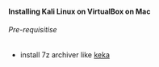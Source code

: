 #### Installing Kali Linux on VirtualBox on Mac
###### Pre-requisitise 
- install 7z archiver like [keka](https://www.keka.io/en/)
